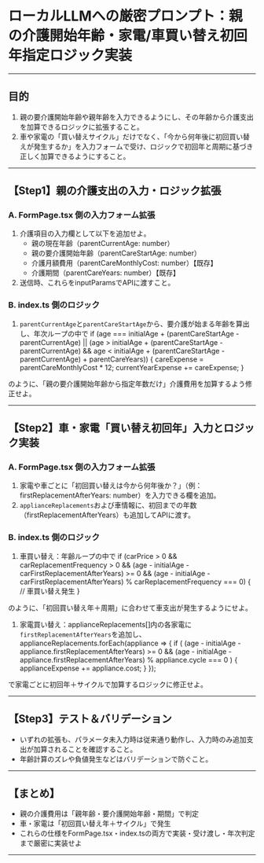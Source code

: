 # ローカルLLMへの厳密プロンプト：親の介護開始年齢・家電/車買い替え初回年指定ロジック実装

---

## 目的
1. 親の要介護開始年齢や親年齢を入力できるようにし、その年齢から介護支出を加算できるロジックに拡張すること。
2. 車や家電の「買い替えサイクル」だけでなく、「今から何年後に初回買い替えが発生するか」を入力フォームで受け、ロジックで初回年と周期に基づき正しく加算できるようにすること。

---

## 【Step1】親の介護支出の入力・ロジック拡張

### A. **FormPage.tsx 側の入力フォーム拡張**
1. 介護項目の入力欄として以下を追加せよ。
   - 親の現在年齢（parentCurrentAge: number）
   - 親の要介護開始年齢（parentCareStartAge: number）
   - 介護月額費用（parentCareMonthlyCost: number）【既存】
   - 介護期間（parentCareYears: number）【既存】
2. 送信時、これらをinputParamsでAPIに渡すこと。

### B. **index.ts 側のロジック**
1. `parentCurrentAge`と`parentCareStartAge`から、要介護が始まる年齢を算出し、年次ループの中で
if (age === initialAge + (parentCareStartAge - parentCurrentAge)
|| (age > initialAge + (parentCareStartAge - parentCurrentAge)
&& age < initialAge + (parentCareStartAge - parentCurrentAge) + parentCareYears)) {
careExpense = parentCareMonthlyCost * 12;
currentYearExpense += careExpense;
}


のように、「親の要介護開始年齢から指定年数だけ」介護費用を加算するよう修正せよ。

---

## 【Step2】車・家電「買い替え初回年」入力とロジック実装

### A. **FormPage.tsx 側の入力フォーム拡張**
1. 家電や車ごとに「初回買い替えは今から何年後か？」（例：firstReplacementAfterYears: number）を入力できる欄を追加。
2. `applianceReplacements`および車情報に、初回までの年数（firstReplacementAfterYears）も追加してAPIに渡す。

### B. **index.ts 側のロジック**
1. 車買い替え：年齢ループの中で
if (carPrice > 0 && carReplacementFrequency > 0 &&
(age - initialAge - carFirstReplacementAfterYears) >= 0 &&
(age - initialAge - carFirstReplacementAfterYears) % carReplacementFrequency === 0) {
// 車買い替え発生
}

のように、「初回買い替え年＋周期」に合わせて車支出が発生するようにせよ。

1. 家電買い替え：applianceReplacements[]内の各家電に`firstReplacementAfterYears`を追加し、
applianceReplacements.forEach(appliance => {
if (
(age - initialAge - appliance.firstReplacementAfterYears) >= 0 &&
(age - initialAge - appliance.firstReplacementAfterYears) % appliance.cycle === 0
) {
applianceExpense += appliance.cost;
}
});


で家電ごとに初回年＋サイクルで加算するロジックに修正せよ。

---

## 【Step3】テスト＆バリデーション

- いずれの拡張も、パラメータ未入力時は従来通り動作し、入力時のみ追加支出が加算されることを確認すること。
- 年齢計算のズレや負値発生などはバリデーションで防ぐこと。

---

## 【まとめ】

- 親の介護費用は「親年齢・要介護開始年齢・期間」で判定
- 車・家電は「初回買い替え年＋サイクル」で発生
- これらの仕様をFormPage.tsx・index.tsの両方で実装・受け渡し・年次判定まで厳密に実装せよ

---